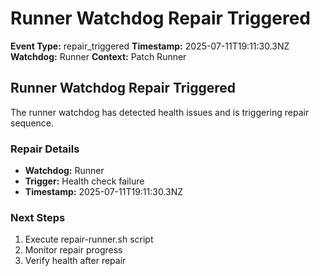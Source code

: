 # Runner Watchdog Repair Triggered

**Event Type:** repair_triggered
**Timestamp:** 2025-07-11T19:11:30.3NZ
**Watchdog:** Runner
**Context:** Patch Runner


## Runner Watchdog Repair Triggered

The runner watchdog has detected health issues and is triggering repair sequence.

### Repair Details
- **Watchdog:** Runner
- **Trigger:** Health check failure
- **Timestamp:** 2025-07-11T19:11:30.3NZ

### Next Steps
1. Execute repair-runner.sh script
2. Monitor repair progress
3. Verify health after repair


